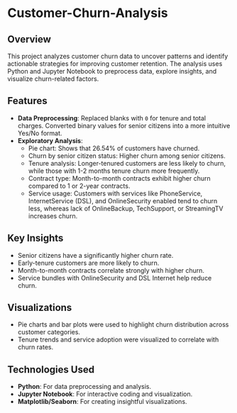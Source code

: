 # Customer-Churn-Analysis
## Overview
This project analyzes customer churn data to uncover patterns and identify actionable strategies for improving customer retention. The analysis uses Python and Jupyter Notebook to preprocess data, explore insights, and visualize churn-related factors.

## Features
- **Data Preprocessing**: Replaced blanks with `0` for tenure and total charges. Converted binary values for senior citizens into a more intuitive Yes/No format.
- **Exploratory Analysis**:
  - Pie chart: Shows that 26.54% of customers have churned.
  - Churn by senior citizen status: Higher churn among senior citizens.
  - Tenure analysis: Longer-tenured customers are less likely to churn, while those with 1-2 months tenure churn more frequently.
  - Contract type: Month-to-month contracts exhibit higher churn compared to 1 or 2-year contracts.
  - Service usage: Customers with services like PhoneService, InternetService (DSL), and OnlineSecurity enabled tend to churn less, whereas lack of OnlineBackup, TechSupport, or StreamingTV increases churn.

## Key Insights
- Senior citizens have a significantly higher churn rate.
- Early-tenure customers are more likely to churn.
- Month-to-month contracts correlate strongly with higher churn.
- Service bundles with OnlineSecurity and DSL Internet help reduce churn.

## Visualizations
- Pie charts and bar plots were used to highlight churn distribution across customer categories.
- Tenure trends and service adoption were visualized to correlate with churn rates.

## Technologies Used
- **Python**: For data preprocessing and analysis.
- **Jupyter Notebook**: For interactive coding and visualization.
- **Matplotlib/Seaborn**: For creating insightful visualizations.
